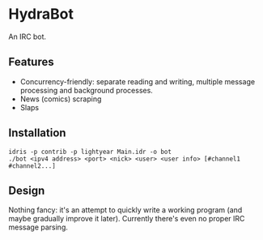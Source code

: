 # HydraBot

An IRC bot.


## Features

- Concurrency-friendly: separate reading and writing, multiple message
  processing and background processes.
- News (comics) scraping
- Slaps


## Installation
```
idris -p contrib -p lightyear Main.idr -o bot
./bot <ipv4 address> <port> <nick> <user> <user info> [#channel1 #channel2...]
```


## Design

Nothing fancy: it's an attempt to quickly write a working program (and
maybe gradually improve it later). Currently there's even no proper
IRC message parsing.
